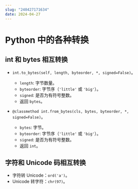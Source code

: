 ```yaml
---
slug: "240427171634"
date: 2024-04-27
---
```


# Python 中的各种转换


## int 和 bytes 相互转换

- `int.to_bytes(self, length, byteorder, *, signed=False)`。
    - `length`: 字节数量。
    - `byteorder`: 字节序（`'little'` 或 `'big'`）。
    - `signed`: 是否为有符号整数。
    - 返回 `bytes`。

- `@classmethod int.from_bytes(cls, bytes, byteorder, *, signed=False)`。
    - `bytes`: 字节。
    - `byteorder`: 字节序（`'little'` 或 `'big'`）。
    - `signed`: 是否为有符号整数。
    - 返回 `int`。

## 字符和 Unicode 码相互转换

- 字符转 Unicode：`ord('a')`。
- Unicode 转字符：`chr(97)`。

